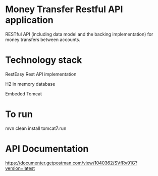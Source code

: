 # Money Transfer Restful API application
RESTful API (including data model and the backing implementation) for money transfers between accounts.

# Technology stack
RestEasy Rest API implementation

H2 in memory database

Embeded Tomcat 

# To run
mvn clean install tomcat7:run

# API Documentation
https://documenter.getpostman.com/view/1040362/SVfRv91G?version=latest

